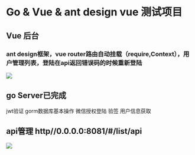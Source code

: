 # Go & Vue & ant design vue 测试项目

## Vue 后台
### ant design框架，vue router路由自动挂载（require,Context），用户管理列表，登陆在api返回错误码的时候重新登陆
![](https://tva1.sinaimg.cn/large/0082zybpgy1gbulubh0scj31fy0tddle.jpg)
## go Server已完成
jwt验证  gorm数据库基本操作  微信授权登陆 验签 用户信息获取

## api管理 http//0.0.0.0:8081/#/list/api
![](https://tva1.sinaimg.cn/large/0082zybpgy1gbull8o68uj31fy0tdq7r.jpg)